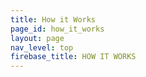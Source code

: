 ```yaml
---
title: How it Works
page_id: how_it_works
layout: page
nav_level: top
firebase_title: HOW IT WORKS
---
```


<div id="mainContent"></div>